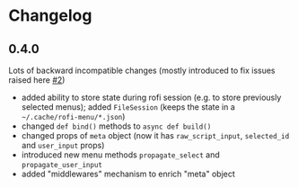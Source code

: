 # Changelog

## 0.4.0

Lots of backward incompatible changes (mostly introduced to fix issues raised here [#2](https://github.com/miphreal/python-rofi-menu/issues/2))

- added ability to store state during rofi session (e.g. to store previously selected menus); added `FileSession` (keeps the state in a `~/.cache/rofi-menu/*.json`)
- changed `def bind()` methods to `async def build()`
- changed props of `meta` object (now it has `raw_script_input`, `selected_id` and `user_input` props)
- introduced new menu methods `propagate_select` and `propagate_user_input`
- added "middlewares" mechanism to enrich "meta" object
